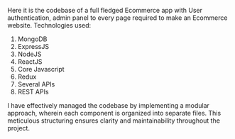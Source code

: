 Here it is the codebase of a full fledged Ecommerce app with User authentication, admin panel to every page required to make an Ecommerce website.
Technologies used:
1) MongoDB
2) ExpressJS
3) NodeJS
4) ReactJS
5) Core Javascript
6) Redux
7) Several APIs
8) REST APIs

   
I have effectively managed the codebase by implementing a modular approach, wherein each component is organized into separate files. This meticulous structuring ensures clarity and maintainability throughout the project.
